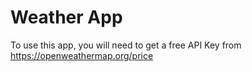 Weather App
===========

To use this app, you will need to get
a free API Key from https://openweathermap.org/price
